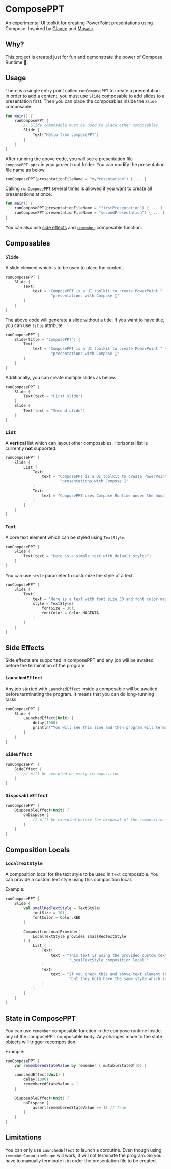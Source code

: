 # ComposePPT

An experimental UI toolkit for creating PowerPoint presentations using Compose. Inspired by [Glance](https://developer.android.com/jetpack/androidx/releases/glance) and [Mosaic](https://github.com/JakeWharton/mosaic).

## Why?

This project is created just for fun and demonstrate the power of Compose Runtime 💪.

## Usage

There is a single entry point called `runComposePPT` to create a presentation. 
In order to add a content, you must use `Slide` composable to add slides to a presentation first. 
Then you can place the composables inside the `Slide` composable. 

```kotlin
fun main() {
    runComposePPT {
        // Slide composable must be used to place other composables 
        Slide {
            Text("Hello from composePPT")
        }
    }
}
```

After running the above code, you will see a presentation file `composePPT.pptx` in your project root folder.
You can modify the presentation file name as below.

```kotlin
runComposePPT(presentationFileName = "myPresentation") { ... }
```

Calling `runComposePPT` several times is allowed if you want to create all presentations at once.

```kotlin
fun main() {
    runComposePPT(presentationFileName = "firstPresentation") { ... }
    runComposePPT(presentationFileName = "secondPresentation") { ... }
}
```

You can also use [side effects](#side-effects) and [`remember`](#state-in-composeppt) composable function. 

## Composables 

### `Slide` 
A slide element which is to be used to place the content. 

```kotlin
runComposePPT {
    Slide {
        Text(
            text = "ComposePPT is a UI toolkit to create PowerPoint " +
                    "presentations with Compose 🤩"
        )
    }
}
```

The above code will generate a slide without a title. If you want to have title, you can use `title` attribute.

```kotlin
runComposePPT {
    Slide(title = "ComposePPT") {
        Text(
            text = "ComposePPT is a UI toolkit to create PowerPoint " +
                    "presentations with Compose 🤩"
        )
    }
}
```

Additionally, you can create multiple slides as below.

```kotlin
runComposePPT {
    Slide {
        Text(text = "First slide")
    }
    Slide {
        Text(text = "Second slide")
    }
}
```

### `List`
A **vertical** list which can layout other composables. Horizontal list is currently **not** supported.
```kotlin
runComposePPT {
    Slide {
        List {
            Text(
                text = "ComposePPT is a UI toolkit to create PowerPoint " +
                        "presentations with Compose 🤩"
            )
            Text(
                text = "ComposePPT uses Compose Runtime under the hood."
            )
        }
    }
}
```

### `Text`
A core text element which can be styled using `TextStyle`.

```kotlin
runComposePPT {
    Slide {
        Text(text = "Here is a simple text with default styles")
    }
}
```

You can use `style` parameter to customize the style of a text.

```kotlin
runComposePPT {
    Slide {
        Text(
            text = "Here is a text with font size 30 and font color magenta",
            style = TextStyle(
                fontSize = 30f,
                fontColor = Color.MAGENTA
            )
        )
    }
}
```

## Side Effects
Side effects are supported in composePPT and any job will be awaited before the termination of the program. 

### `LaunchedEffect`
Any job started with `LaunchedEffect` inside a composable will be awaited before terminating the program.
It means that you can do long-running tasks.

```kotlin
runComposePPT {
    Slide {
        LaunchedEffect(Unit) {
            delay(1000)
            println("You will see this line and then program will terminate")
        }
    }
}
```

### `SideEffect`
```kotlin
runComposePPT {
    SideEffect { 
        // Will be executed on every recomposition
    }
}
```

### `DisposableEffect`
```kotlin
runComposePPT {
    DisposableEffect(Unit) {
        onDispose {
            // Will be executed before the disposal of the composition 
        }
    }
}
```

## Composition Locals

### `LocalTextStyle`
A composition local for the text style to be used in `Text` composable. You can provide a custom text style using this composition local.

Example:
```kotlin
runComposePPT {
    Slide {
        val smallRedTextStyle = TextStyle(
            fontSize = 10f,
            fontColor = Color.RED
        )

        CompositionLocalProvider(
            LocalTextStyle provides smallRedTextStyle
        ) {
            List {
                Text(
                    text = "This text is using the provided custom text style through " +
                            "LocalTextStyle composition local."
                )
                Text(
                    text = "If you check this and above text element there is no style set " +
                            "but they both have the same style which is different than default."
                )
            }
        }
    }
}
```

## State in ComposePPT
You can use `remember` composable function in the compose runtime inside any of the composePPT composable body.
Any changes made to the state objects will trigger recomposition.

Example: 
```kotlin
runComposePPT {
    var rememberedStateValue by remember { mutableStateOf(0) }

    LaunchedEffect(Unit) {
        delay(1000)
        rememberedStateValue = 1
    }

    DisposableEffect(Unit) {
        onDispose {
            assert(rememberedStateValue == 1) // True
        }
    }
}
```

## Limitations
You can only use `LaunchedEffect` to launch a coroutine. Even though using `rememberCoroutineScope` will work, it will not terminate the program. So you have to manually terminate it in order the presentation file to be created.
